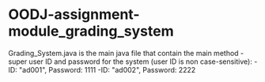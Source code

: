 # OODJ-assignment-module_grading_system
Grading_System.java is the main java file that contain the main method
-super user ID and password for the system (user ID is non case-sensitive): 
 -ID: "ad001", Password: 1111
 -ID: "ad002", Password: 2222
